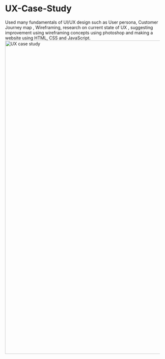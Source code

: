 # UX-Case-Study
Used many fundamentals of UI/UX design such as User persona, Customer Journey map , Wireframing, research on current state of UX , suggesting improvement using wireframing concepts using photoshop and making a website using HTML, CSS and JavaScript.
<img width="1018" alt="UX case study" src="https://user-images.githubusercontent.com/66869728/229894532-fa348090-c0b8-4dbb-a9e0-ded62669c49a.png">

